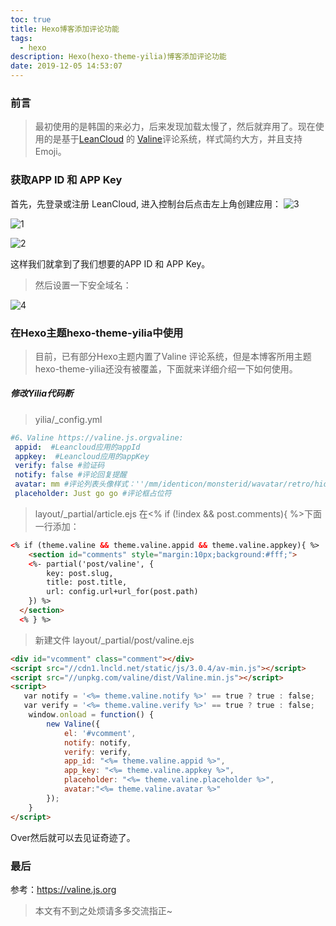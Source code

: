 ```yaml
---
toc: true
title: Hexo博客添加评论功能
tags:
  - hexo
description: Hexo(hexo-theme-yilia)博客添加评论功能
date: 2019-12-05 14:53:07
---
```



### 前言


>最初使用的是韩国的来必力，后来发现加载太慢了，然后就弃用了。现在使用的是基于[LeanCloud](https://leancloud.cn/) 的 [Valine](
https://valine.js.org/)评论系统，样式简约大方，并且支持Emoji。

### 获取APP ID 和 APP Key

首先，先登录或注册 LeanCloud, 进入控制台后点击左上角创建应用：
![3](3.jpg)

<!--more-->

![1](1.jpg)

![2](2.jpg)


这样我们就拿到了我们想要的APP ID 和 APP Key。
>然后设置一下安全域名：

![4](4.jpg)

### 在Hexo主题hexo-theme-yilia中使用

>目前，已有部分Hexo主题内置了Valine 评论系统，但是本博客所用主题hexo-theme-yilia还没有被覆盖，下面就来详细介绍一下如何使用。

##### 修改Yilia代码断

>yilia/_config.yml

```yml
#6、Valine https://valine.js.orgvaline: 
 appid:  #Leancloud应用的appId
 appkey:  #Leancloud应用的appKey
 verify: false #验证码
 notify: false #评论回复提醒
 avatar: mm #评论列表头像样式：''/mm/identicon/monsterid/wavatar/retro/hide
 placeholder: Just go go #评论框占位符
```

>layout/_partial/article.ejs 
>在<% if (!index && post.comments){ %>下面一行添加：



```html
<% if (theme.valine && theme.valine.appid && theme.valine.appkey){ %>
    <section id="comments" style="margin:10px;background:#fff;">
    <%- partial('post/valine', {
        key: post.slug,
        title: post.title,
        url: config.url+url_for(post.path)
    }) %>
  </section>
  <% } %>
```

>新建文件 layout/_partial/post/valine.ejs 
```html
<div id="vcomment" class="comment"></div> 
<script src="//cdn1.lncld.net/static/js/3.0.4/av-min.js"></script>
<script src="//unpkg.com/valine/dist/Valine.min.js"></script>
<script>
   var notify = '<%= theme.valine.notify %>' == true ? true : false;
   var verify = '<%= theme.valine.verify %>' == true ? true : false;
    window.onload = function() {
        new Valine({
            el: '#vcomment',
            notify: notify,
            verify: verify,
            app_id: "<%= theme.valine.appid %>",
            app_key: "<%= theme.valine.appkey %>",
            placeholder: "<%= theme.valine.placeholder %>",
            avatar:"<%= theme.valine.avatar %>"
        });
    }
</script>
```
Over然后就可以去见证奇迹了。
### 最后
参考：https://valine.js.org

>本文有不到之处烦请多多交流指正~

